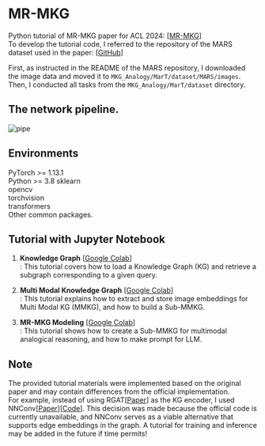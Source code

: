 # MR-MKG
Python tutorial of MR-MKG paper for ACL 2024: [[MR-MKG](https://aclanthology.org/2024.acl-long.579/)]  
To develop the tutorial code, I referred to the repository of the MARS dataset used in the paper: [[GitHub](https://github.com/zjunlp/MKG_Analogy)]

First, as instructed in the README of the MARS repository, I downloaded the image data and moved it to ```MKG_Analogy/MarT/dataset/MARS/images```. Then, I conducted all tasks from the ```MKG_Analogy/MarT/dataset``` directory.

## The network pipeline.  
![pipe](https://github.com/user-attachments/assets/6b19a6d2-d6b2-4c8b-bc0c-5ba51cc728a6)

## Environments  
PyTorch >= 1.13.1  
Python >= 3.8
sklearn  
opencv  
torchvision  
transformers  
Other common packages.  

## Tutorial with Jupyter Notebook
1. **Knowledge Graph** [[Google Colab](https://colab.research.google.com/drive/1om31YdESmQ4OG3c-gK_Q7XQeSI_O28nI?usp=sharing)]  
   : This tutorial covers how to load a Knowledge Graph (KG) and retrieve a subgraph corresponding to a given query.
   
2. **Multi Modal Knowledge Graph** [[Google Colab](https://colab.research.google.com/drive/15gxlp1H1hKy9fEdoUi4A_LHcvh6PUuUK?usp=sharing)]  
   : This tutorial explains how to extract and store image embeddings for Multi Modal KG (MMKG), and how to build a Sub-MMKG.
   
3. **MR-MKG Modeling** [[Google Colab](https://colab.research.google.com/drive/1kZnB-EZx16pvCCGJ5PZb5Bv8EnVcqtWe?usp=sharing)]  
   : This tutorial shows how to create a Sub-MMKG for multimodal analogical reasoning, and how to make prompt for LLM.

## Note
The provided tutorial materials were implemented based on the original paper and may contain differences from the official implementation.  
For example, instead of using RGAT[[Paper](https://aclanthology.org/2020.emnlp-main.597/)] as the KG encoder, I used NNConv[[Paper](https://arxiv.org/abs/1704.01212)][[Code](https://pytorch-geometric.readthedocs.io/en/2.6.0/generated/torch_geometric.nn.conv.NNConv.html)]. This decision was made because the official code is currently unavailable, and NNConv serves as a viable alternative that supports edge embeddings in the graph.
A tutorial for training and inference may be added in the future if time permits!
